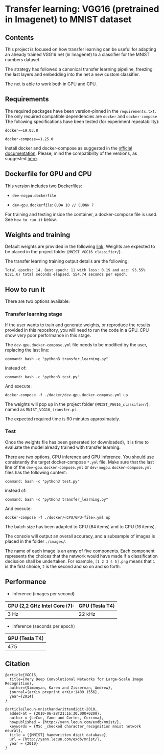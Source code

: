 # Transfer learning: VGG16 (pretrained in Imagenet) to MNIST dataset


## Contents

This project is focused on how transfer learning can be useful for adapting an already trained VGG16 net (in Imagenet) to a classifier for the MNIST numbers dataset. 

The strategy has followed a canonical transfer learning pipeline, freezing the last layers and embedding into the net a new custom classifier. 

The net is able to work both in GPU and CPU. 



## Requirements

The required packages have been version-pinned in the `requirements.txt`.
The only required compatible dependencies are `docker` and `docker-compose` The following specifications have been tested (for experiment repeatability):

`docker==19.03.8`

`docker-compose==1.25.0`

Install docker and docker-compose as suggested in the [official documentation](https://docs.docker.com/compose/install/).
Please, mind the compatibility of the versions, as suggested [here](https://docs.docker.com/compose/compose-file/). 

## Dockerfile for GPU and CPU

This version includes two Dockerfiles: 

- `dev-nogpu.dockerfile`

- `dev-gpu.dockerfile`: `CUDA 10 // CUDNN 7`

For training and testing inside the container, a docker-compose file is used. See `how to run it` below.


## Weights and training

Default weights are provided in the following [link](https://drive.google.com/file/d/1VUaJSDC0C7ZzT_eAioyirjhxL1RALtkO/view?usp=sharing). 
Weights are expected to be placed in the project folder (`MNIST_VGG16_classifier/`).

The transfer learning training output details are the following: 

    Total epochs: 14. Best epoch: 11 with loss: 0.19 and acc: 93.55%
    8321.07 total seconds elapsed. 554.74 seconds per epoch.


## How to run it

There are two options available:

### Transfer learning stage

If the user wants to train and generate weights, or reproduce the results provided in this repository, you will need to run the code in a GPU. CPU show very poor performance in this stage. 

The `dev-gpu.docker-compose.yml` file needs to be modified by the user, replacing the last line:

    command: bash -c "python3 transfer_learning.py"

instead of:

    command: bash -c "python3 test.py"

And execute: 

    docker-compose -f ./docker/dev-gpu.docker-compose.yml up

The weights will pop up in the project folder (`MNIST_VGG16_classifier/`), named as `MNIST_VGG16_transfer.pt`.

The expected required time is 90 minutes approximately. 

### Test 

Once the weights file has been generated (or downloaded), It is time to evaluate the model already trained with transfer learning.

There are two options, CPU inference and GPU inference. You should use consistently the target docker-compose `*.yml` file.
Make sure that the last line of the `dev-gpu.docker-compose.yml` or `dev-nogpu.docker-compose.yml` files has the following content: 

    command: bash -c "python3 test.py"

instead of:

    command: bash -c "python3 transfer_learning.py"

And execute: 

    docker-compose -f ./docker/<CPU/GPU-file>.yml up

The batch size has been adapted to GPU (64 items) and to CPU (16 items).

The console will output an overall accuracy, and a subsample of images is placed in the folder `./images/`.

The name of each image is an array of five components. Each component represents the choices that the network would have made if a classification decission shall be undertaken. 
For example, `[1 2 3 4 5].png` means that `1` is the first choice, `2` is the second and so on and so forth.

## Performance

- Inference (images per second)

| CPU (2,2 GHz Intel Core i7):  | GPU (Tesla T4) |
| ------------- | ------------- |
| 3 Hz  | 22 kHz  |

- Inference (seconds per epoch)

| GPU (Tesla T4) |
| ------------- |
| 475 |

## Citation

    @article{VGG16,
      title={Very Deep Convolutional Networks for Large-Scale Image Recognition},
      author={Simonyan, Karen and Zisserman, Andrew},
      journal={arXiv preprint arXiv:1409.1556},
      year={2014}
    }
    
    @article{lecun-mnisthandwrittendigit-2010,
      added-at = {2010-06-28T21:16:30.000+0200},
      author = {LeCun, Yann and Cortes, Corinna},
      howpublished = {http://yann.lecun.com/exdb/mnist/},
      keywords = {MSc _checked character_recognition mnist network neural},
      title = {{MNIST} handwritten digit database},
      url = {http://yann.lecun.com/exdb/mnist/},
      year = {2010}
    }

